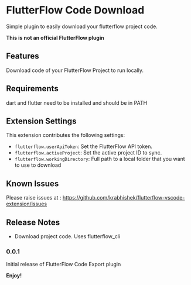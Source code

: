 # FlutterFlow Code Download

Simple plugin to easily download your flutterflow project code.

**This is not an official FlutterFlow plugin**

## Features

Download code of your FlutterFlow Project to run locally. 



## Requirements

dart and flutter need to be installed and should be in PATH

## Extension Settings

This extension contributes the following settings:

* `flutterflow.userApiToken`: Set the FlutterFlow API token.
* `flutterflow.activeProject`: Set the active project ID to sync.
* `flutterflow.workingDirectory`: Full path to a local folder that you want to use to download 

## Known Issues

Please raise issues at : https://github.com/krabhishek/flutterflow-vscode-extension/issues

## Release Notes

* Download project code. Uses flutterflow_cli

### 0.0.1

Initial release of FlutterFlow Code Export plugin

**Enjoy!**
